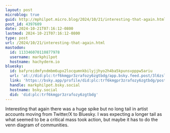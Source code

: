 ```yaml
---
layout: post
microblog: true
guid: http://mphilpot.micro.blog/2024/10/21/interesting-that-again.html
post_id: 4397609
date: 2024-10-21T07:16:12-0800
lastmod: 2024-10-21T07:16:12-0800
type: post
url: /2024/10/21/interesting-that-again.html
mastodon:
  id: 113346070110877978
  username: markphilpot
  hostname: hachyderm.io
bluesky:
  id: bafyreidmfyndmbm6upx2locqumnkbilyjjhyo2h4ba5kpunsvpppw5ariu
  url: 'at://did:plc:trf6kmgpr3zrafozy6zgtbdg/app.bsky.feed.post/3l6zsl67ilc27'
  link: 'https://bsky.app/profile/did:plc:trf6kmgpr3zrafozy6zgtbdg/post/3l6zsl67ilc27'
  handle: markphilpot.bsky.social
  hostname: bsky.social
  did: 'did:plc:trf6kmgpr3zrafozy6zgtbdg'
---
```

Interesting that again there was a huge spike but no long tail in artist accounts moving from Twitter/X to Bluesky. I was expecting a longer tail as what seemed to be a critical mass took action, but maybe it has to do the venn diagram of communities.

